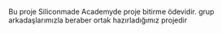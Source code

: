 Bu proje Siliconmade Academyde proje bitirme ödevidir. grup arkadaşlarımızla beraber ortak hazırladığımız projedir
